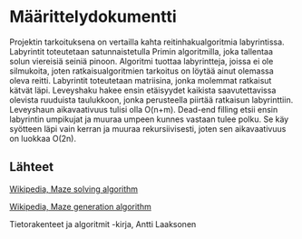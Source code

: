 # Määrittelydokumentti
Projektin tarkoituksena on vertailla kahta reitinhakualgoritmia labyrintissa. Labyrintit toteutetaan satunnaistetulla Primin algoritmilla, joka tallentaa solun viereisiä seiniä pinoon. Algoritmi tuottaa labyrintteja, joissa ei ole silmukoita, joten ratkaisualgoritmien tarkoitus on löytää ainut olemassa oleva reitti. Labyrintit toteutetaan matriisina, jonka molemmat ratkaisut kätvät läpi. Leveyshaku hakee ensin etäisyydet kaikista saavutettavissa olevista ruuduista taulukkoon, jonka perusteella piirtää ratkaisun labyrinttiin. Leveyshaun aikavaativuus tulisi olla O(n+m). Dead-end filling etsii ensin labyrintin umpikujat ja muuraa umpeen kunnes vastaan tulee polku. Se käy syötteen läpi vain kerran ja muuraa rekursiivisesti, joten sen aikavaativuus on luokkaa O(2n).


## Lähteet
[Wikipedia, Maze solving algorithm](https://en.wikipedia.org/wiki/Maze-solving_algorithm)

[Wikipedia, Maze generation algorithm](https://en.wikipedia.org/wiki/Maze_generation_algorithm)

Tietorakenteet ja algoritmit -kirja, Antti Laaksonen
